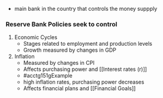 - main bank in the country that controls the money suppply
### Reserve Bank Policies seek to control
1. Economic Cycles
	- Stages related to employment and production levels
	- Growth measured by changes in GDP
2. Inflation
	- Measured by changes in CPI
	- Affects purchasing power and [[Interest rates (r)]]
	- 	#acctg151gExample 
	- high inflation rates, purchasing power decreases
	- Affects financial plans and [[Financial Goals]]
